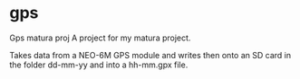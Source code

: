 # gps
Gps matura proj
A project for my matura project.

Takes data from a NEO-6M GPS module and writes then onto an SD card in the folder dd-mm-yy and into a hh-mm.gpx file.
